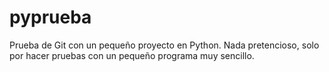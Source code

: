 pyprueba
========

Prueba de Git con un pequeño proyecto en Python.
Nada pretencioso, solo por hacer pruebas con un pequeño programa muy sencillo.
